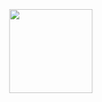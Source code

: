 <img src="https://user-images.githubusercontent.com/90204593/132948526-cb66e216-d373-4cc1-9d87-c5855ea0a371.png" width="150">
